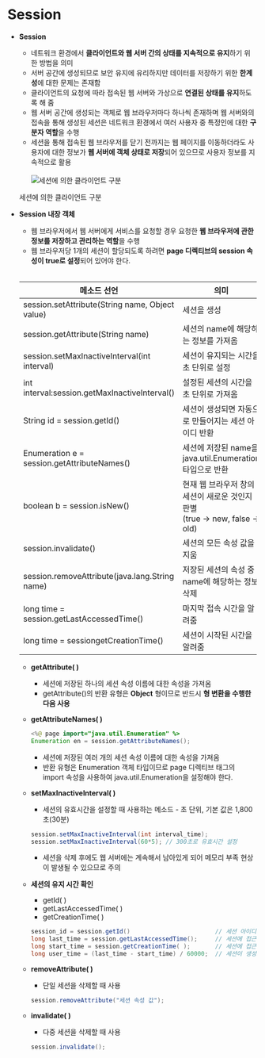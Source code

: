 # Session

- **Session**
    - 네트워크 환경에서 **클라이언트와 웹 서버 간의 상태를 지속적으로 유지**하기 위한 방법을 의미
    - 서버 공간에 생성되므로 보안 유지에 유리하지만 데이터를 저장하기 위한 **한계성**에 대한 문제는 존재함
    - 클라이언트의 요청에 따라 접속된 웹 서버와 가상으로 **연결된 상태를 유지**하도록 해 줌
    - 웹 서버 공간에 생성되는 객체로 웹 브라우저마다 하나씩 존재하며 웹 서버와의 접속을 통해 생성된 세션은 네트워크 환경에서 여러 사용자 중 특정인에 대한 **구분자 역할**을 수행
    - 세션을 통해 접속된 웹 브라우저를 닫기 전까지는 웹 페이지를 이동하더라도 사용자에 대한 정보가 **웹 서버에 객체 상태로 저장**되어 있으므로 사용자 정보를 지속적으로 활용
    <br><br>
    ![세션에 의한 클라이언트 구분](https://github.com/eeeeeddy/JSP/assets/71869717/00c2e5fe-4afb-46c9-b124-fcff7ea0a6a3)
    
    세션에 의한 클라이언트 구분
    

- **Session 내장 객체**
    - 웹 브라우저에서 웹 서버에게 서비스를 요청할 경우 요청한 **웹 브라우저에 관한 정보를 저장하고 관리하는 역할**을 수행
    - 웹 브라우저당 1개의 세션이 할당되도록 하려면 **page 디렉티브의 session 속성이 true로 설정**되어 있어야 한다.
    <br>
    
    | 메소드 선언 | 의미 |
    | --- | --- |
    | session.setAttribute(String name, Object value) | 세션을 생성 |
    | session.getAttribute(String name) | 세션의 name에 해당하는 정보를 가져옴 |
    | session.setMaxInactiveInterval(int interval) | 세션이 유지되는 시간을 초 단위로 설정 |
    | int interval:session.getMaxInactiveInterval() | 설정된 세션의 시간을 초 단위로 가져옴 |
    | String id = session.getId() | 세션이 생성되면 자동으로 만들어지는 세션 아이디 반환 |
    | Enumeration e = session.getAttributeNames() | 세션에 저장된 name을 java.util.Enumeration 타입으로 반환 |
    | boolean b = session.isNew() | 현재 웹 브라우저 창의 세션이 새로운 것인지 판별 <br> (true → new, false → old) |
    | session.invalidate() | 세션의 모든 속성 값을 지움 |
    | session.removeAttribute(java.lang.String name) | 저장된 세션의 속성 중 name에 해당하는 정보 삭제 |
    | long time = session.getLastAccessedTime() | 마지막 접속 시간을 알려줌 |
    | long time = sessiongetCreationTime() | 세션이 시작된 시간을 알려줌 |
    - **getAttribute( )**
        - 세션에 저장된 하나의 세션 속성 이름에 대한 속성을 가져옴
        - getAttribute()의 반환 유형은 **Object** 형이므로 반드시 **형 변환을 수행한 다음 사용**
        
    - **getAttributeNames( )**
        
        ```java
        <%@ page import="java.util.Enumeration" %>
        Enumeration en = session.getAttributeNames();
        ```
        
        - 세션에 저장된 여러 개의 세션 속성 이름에 대한 속성을 가져옴
        - 반환 유형은 Enumeration 객체 타입이므로 page 디렉티브 태그의 import 속성을 사용하여 java.util.Enumeration을 설정해야 한다.
        
    - **setMaxInactiveInterval( )**
        - 세션의 유효시간을 설정할 때 사용하는 메소드 - 초 단위, 기본 값은 1,800초(30분)
        
        ```java
        session.setMaxInactiveInterval(int interval_time);
        session.setMaxInactiveInterval(60*5); // 300초로 유효시간 설정
        ```
        
        - 세션을 삭제 후에도 웹 서버에는 계속해서 남아있게 되어 메모리 부족 현상이 발생될 수 있으므로 주의
        
    - **세션의 유지 시간 확인**
        - getId( )
        - getLastAccessedTime( )
        - getCreationTime( )
        
        ```java
        session_id = session.getId()                        // 세션 아이디 가져오기
        long last_time = session.getLastAccessedTime();     // 세션에 접근한 마지막 시간
        long start_time = session.getCreationTime( );       // 세션에 접근한 최초 시간
        long user_time = (last_time - start_time) / 60000;  // 세션이 생성된 시간(분)
        ```
        
    - **removeAttribute( )**
        - 단일 세션을 삭제할 때 사용
        
        ```java
        session.removeAttribute("세션 속성 값");
        ```
        
    - **invalidate( )**
        - 다중 세션을 삭제할 때 사용
        
        ```java
        session.invalidate();
        ```
